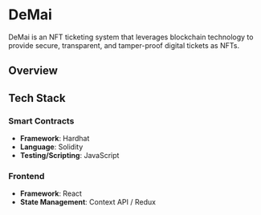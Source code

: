 # DeMai 

DeMai is an NFT ticketing system that leverages blockchain technology to provide secure, transparent, and tamper-proof digital tickets as NFTs.

## Overview


## Tech Stack

### Smart Contracts
- **Framework**: Hardhat
- **Language**: Solidity
- **Testing/Scripting**: JavaScript

### Frontend
- **Framework**: React
- **State Management**: Context API / Redux



